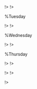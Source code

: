 <!agenda|title=ESUG 2023

<!day|start=2023 August 28th

<!segment|start=9:30

<!break|subject=Welcome&length=30&room=Amphi A1!>

<!talk|subject=PharoJS'23&length=30&author=N. BOURAQADI and D. MASON&room=Amphi A1!>
<!talk|subject=The Pharo Debugger and Debugging Tools: Advances and Roadmap&length=30&author=S. COSTIOU&room=Amphi A1!>

<!talk|subject=PDM command line reinvented&length=30&author=R. Uttner&room=Amphi A1!>
<!talk|subject=VM testing&length=30&author= G. Polito&room=Amphi A1!>

<!break|subject=Lunch&length=120&room=Amphi A1!>

<!talk|subject=Memory Profiler&length=30&author=S. JORDAN MONTANO&room=Amphi A1!>

<!talk|subject=Pharo-IA&length=30&author=S. MONTANO and O. ZAITSEV&room=Amphi A1!>
<!talk|subject=WebGS: Building a Backend for Modern Web Applications&length=30&author=J. FOSTER&room=Amphi A1!>

<!break|subject=Coffee Break&length=30&room=Amphi A1!>

<!talk|subject=Agile Dials, a tool for project management&length=30&author=G. BITTAR&room=Amphi A1!>
<!talk|subject=Teaching Moldable Development&length=30&author=O. NIERSTRASZ&room=Amphi A1!>
<!talk|subject=Agile Artificial Intelligence&length=30&author=A. BERGEL&room=Amphi A1!>



<!break|subject=Award Competition&length=120&room=Amphi A1!>
!>
!>


%Tuesday
<!day|start=2023 August 29th

<!segment|start=9:15
<!talk|subject=Pharo 11 and more&length=45&author=S. DUCASSE&room=Amphi A1!>

<!break|subject=Coffee Break&length=30&room=Amphi A1!>

<!talk|subject=Application in Pharo&length=30&author=P. TESONE&room=Amphi A1!>
<!talk|subject=Supporting Collaboration: Interaction Between Users&length=30&author=E. Stel&room=Amphi A1!>
<!talk|subject=Phuzzing: a Pharo toolkit for automatic fuzz testing&length=30&author=G. POLITO&room=Amphi A1!>

<!break|subject=Lunch&length=120&room=Amphi A1!>


<!talk|subject=Seaside Hotwired&length=30&author=J. BRICHAU&room=Amphi A1!>
<!talk|subject=Building Hybrid Applications with VAST and WebView2&length=30&author=M MARTINEZ-PECK&room=Amphi A1!>
<!talk|subject=Live Deployment of Pharo Web Applications&length=30&author= J. VAN ALTEREN&room=Amphi A1!>

<!break|subject=Coffee Break&length=30&room=Amphi A1!>

<!talk|subject=Code instrumentation and the pitfalls of abstraction&length=30&author=G. POLITO and P. TESONE&room=Amphi A1!>
<!talk|subject=Building a reflexive code-coverage tool&length=30&author=N. PAPAGNA&room=Amphi A1!>
<!talk|subject=Glamourous Toolkit V1.0&length=30&author=A. CHIS&room=Amphi A1!>

<!break|subject=Show us your projects&length=60&room=Amphi A1!>
!>
!>

%Wednesday
<!day|start=2023 August 30th

<!segment|start=9:15
<!talk|subject=Gemtalk Update&length=45&author=N. GREEN&room=Amphi A1!>

<!break|subject=Coffee Break&length=30&room=Amphi A1!>

<!talk|subject=Soil - a fresh look on OO databases&length=30&author=N. HARTL and M. DENKER&room=Amphi A1!>
<!talk|subject=Native desktop modern applications&length=30&author=P. LABORDE&room=Amphi A1!>
<!talk|subject=Grafoscopio: Civic tech and how we change the tools that change us&length=30&author=O. LUNA&room=Amphi A1!>

<!break|subject=Lunch&length=120&room=Amphi A1!>
<!talk|subject=Polymath&length=30&author=O. ZAITSEV&room=Amphi A1!>
<!talk|subject=Opal compiler and Block&length=30&author=M. DENKER&room=Amphi A1!>
<!talk|subject=Advanced object-oriented design Mooc&length=15&author=S. DUCASSE&room=Amphi A1!>
<!talk|subject=Workshop on Inventory Concepts&length=120&author=C. FURHMAN and S. DUCASSE&room=Amphi A1!>

<!talk|subject=Cormas hands-on: object-oriented UI foundations&length=90&author=S. JORDAN MONTANO and O. ZAYSTEV&room=Amphi A2!>

<!break|subject=Social Event&length=300&room=Amphi A1!>
!>
!>


%Thursday
<!day|start= 2023 August 31st

<!segment|start=9:15

<!talk|subject=Instantiations Company Update & VAST 2024 Preview&length=45&author=Greg Schultz&room=Amphi A1!>
<!break|subject=Coffee Break&length=30&room=Amphi A1!>

<!talk|subject=Documentation&length=30&author=P. KRIVANEK&room=Amphi A1!>
<!talk|subject=Application in Pharo&length=30&author=G. AMARAL&room=Amphi A1!>
<!talk|subject=Your questions about Git&length=30&author=G. POLITO&room=Amphi A1!>

<!break|subject=Lunch&length=120&room=Amphi A1!>

<!talk|subject=Working with GemStone from Glamorous Toolkit&length=30&author=A. GRANT&room=Amphi A1!>
<!talk|subject=Polymath&length=30&author=O. ZAITSEV&room=Amphi A1!>
<!talk|subject=Agent-based Modelling in Pharo using Cormas&length=30&author=O. ZAYTSEV&room=Amphi A1!>

<!break|subject=Coffee Break&length=30&room=Amphi A1!>
<!talk|subject=Sparkle -- Let's Annoy Users Differently&length=30&author=M McClure&room=Amphi A1!>
<!talk|subject=Do you know your browser?&length=30&author=K. DE HONDT&room=Amphi A1!>
<!talk|subject= Visual user-driven database queries&length=30&author=N. HARTLm=Amphi A1!>


<!break|subject=Show us your projects&length=60&room=Amphi A1!>
!>
!>




<!day|start=2023 Sept 1st 

<!segment|start=9:15
<!talk|subject=Roassal 30 Updates&length=45&author=M. MAMANI&room=Amphi A1!>

<!break|subject=Coffee Break&length=30&room=Amphi A1!>
<!talk|subject=gt4atproto: A programmable environment for social media&length=30&author=V. HELLER&room=Amphi A1!>
<!talk|subject=Bio Smalltalk&length=30&author=H. MORALES&room=Amphi A1!>
<!talk|subject=VASER Control&length=30&author=T. and F. STALZER&room=Amphi A1!>
<!talk|subject=New refactoring architecture&length=30&author=B. SARENAC and S. DUCASSE&room=Amphi A1!>
<!talk|subject=Contributing to Pharo&length=15&author=S. DUCASSE&room=Amphi A1!>

<!break|subject=Lunch&length=120&room=Amphi A1!>
!>
!>

!>
